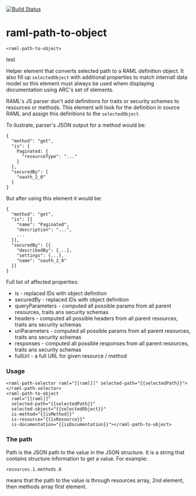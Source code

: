 [![Build Status](https://travis-ci.org/advanced-rest-client/raml-path-to-object.svg?branch=master)](https://travis-ci.org/advanced-rest-client/raml-path-to-object)  

# raml-path-to-object

`<raml-path-to-object>`

test

Helper element that converts selected path to a RAML definition object.
It also fill up `selectedObject` with additional properties to match internall data model
so this element must always be used whem displaying documentation using ARC's set of elements.

RAML's JS parser don't add definitions for traits or security schemes to resources or
methods. This element will look for the definition in source RAML and assign this definitions
to the `selectedObject`.

To ilustrate, parser's JSON output for a method would be:
```
{
  "method": "get",
  "is": {
    Paginated: {
      "resourceType": "..."
    }
  },
  "securedBy": [
    "oauth_2_0"
  ]
}
```
But after using this element it would be:
```
{
  "method": "get",
  "is": [{
    "name": "Paginated",
    "description": "...",
    ...
  }],
  "securedBy": [{
    "describedBy": {...},
    "settings": {...},
    "name": "oauth_2_0"
  }]
}
```

Full list of affected properties:
- is - replaced IDs with object definition
- securedBy - replaced IDs with object definition
- queryParameters - computed all possible params from all parent resources, traits ans security schemas
- headers - computed all possible headers from all parent resources, traits ans security schemas
- uriParameters - computed all possible params from all parent resources, traits ans security schemas
- responses - computed all possible responses from all parent resources, traits ans security schemas
- fullUrl - a full URL for given resource / method

### Usage
```
<raml-path-selector raml="[[raml]]" selected-path="{{selectedPath}}"></raml-path-selector>
<raml-path-to-object
  raml="[[raml]]"
  selected-path="{{selectedPath}}"
  selected-object="{{selectedObject}}"
  is-method="{{isMethod}}"
  is-resource="{{isResource}}"
  is-documentation="{{isDocumentation}}"></raml-path-to-object>
```

### The path
Path is the JSON path to the value in the JSON structure. It is a string that contains structure
information to get a value. For example:
```
resources.1.methods.0
```
means that the path to the value is through resources array, 2nd element, then methods array
first element.

